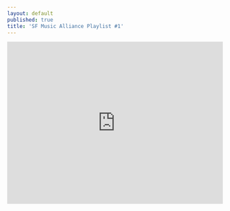 ```yaml
---
layout: default
published: true
title: 'SF Music Alliance Playlist #1'
---
```



<iframe src="https://embed.spotify.com/?uri=spotify%3Auser%3Ajoebarham%3Aplaylist%3A7cHZQcUgRPEAP4j2oVww8e" width="100%" height="380" 
frameborder="0" allowtransparency="true"></iframe>
